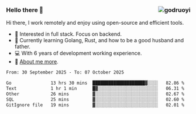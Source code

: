 ### Hello there 👋 <img align="right" src="https://github-readme-stats.vercel.app/api?username=godruoyi&show_icons=true" alt="godruoyi" />

Hi there, I work remotely and enjoy using open-source and efficient tools.

- 🔭 Interested in full stack. Focus on backend.
- 🌱 Currently learning Golang, Rust, and how to be a good husband and father.
- 💻 With 6 years of development working experience.
- 👒 [About me more](https://godruoyi.com/posts/about-godruoyi).



<!--START_SECTION:waka-->

```txt
From: 30 September 2025 - To: 07 October 2025

Go               13 hrs 30 mins  ████████████████████▓░░░░   82.86 %
Text             1 hr 1 min      █▓░░░░░░░░░░░░░░░░░░░░░░░   06.31 %
Other            26 mins         ▓░░░░░░░░░░░░░░░░░░░░░░░░   02.67 %
SQL              25 mins         ▓░░░░░░░░░░░░░░░░░░░░░░░░   02.60 %
GitIgnore file   19 mins         ▓░░░░░░░░░░░░░░░░░░░░░░░░   02.01 %
```

<!--END_SECTION:waka-->
